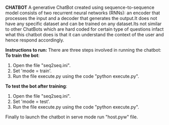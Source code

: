 **CHATBOT**
A generative ChatBot created using sequence-to-sequence model consists of two recurrent neural networks (RNNs): an encoder that processes the input and a decoder that generates the output.It does not have any specific dataset and can be trained on any dataset.Its not similar to other ChatBots which are hard coded for certain type of questions infact what this chatbot does is that it can understand the context of the user and hence respond accordingly.

**Instructions to run:**
There are three steps involved in running the chatbot:
**To train the bot**:
1. Open the file "seq2seq.ini".
2. Set 'mode = train'.
3. Run the file execute.py using the code "python execute.py".

**To test the bot after training**:
1. Open the file "seq2seq.ini".
2. Set 'mode = test'.
3. Run the file execute.py using the code "python execute.py".

Finally to launch the chatbot in serve mode run "host.pyw" file.
